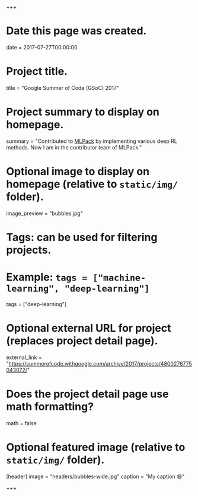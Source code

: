 +++
# Date this page was created.
date = 2017-07-27T00:00:00

# Project title.
title = "Google Summer of Code (GSoC) 2017"

# Project summary to display on homepage.
summary = "Contributed to [MLPack](http://mlpack.org/) by implementing various deep RL methods. Now I am in the contributor team of MLPack."

# Optional image to display on homepage (relative to `static/img/` folder).
image_preview = "bubbles.jpg"

# Tags: can be used for filtering projects.
# Example: `tags = ["machine-learning", "deep-learning"]`
tags = ["deep-learning"]

# Optional external URL for project (replaces project detail page).
external_link = "https://summerofcode.withgoogle.com/archive/2017/projects/4800276775043072/"

# Does the project detail page use math formatting?
math = false

# Optional featured image (relative to `static/img/` folder).
[header]
image = "headers/bubbles-wide.jpg"
caption = "My caption :smile:"

+++

 
